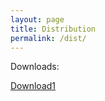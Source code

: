 ```yaml
---
layout: page
title: Distribution
permalink: /dist/
---
```



Downloads:

[Download1](https://raw.githubusercontent.com/niklaushirt/DOCKER_DEMO/master/app.js)

